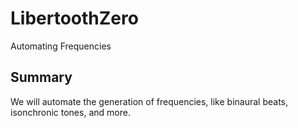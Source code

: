 # LibertoothZero
Automating Frequencies

## Summary
We will automate the generation of frequencies, like binaural beats, isonchronic tones, and more.
